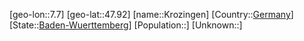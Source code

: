 ﻿---
location: [47.92,7.7]
type: City
tags:
- geo/City


SpocWebEntityId: 31667
isDeleted: false
confidential: public

---
[geo-lon::7.7]
[geo-lat::47.92]
[name::Krozingen]
[Country::[Germany](geo/Continent/Europe/Germany.md)]
[State::[Baden-Wuerttemberg](geo/Continent/Europe/Germany/Baden-Wuerttemberg.md)]
[Population::]
[Unknown::]

